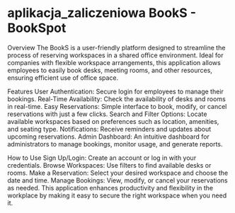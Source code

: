 # aplikacja_zaliczeniowa BookS - BookSpot

Overview
The BookS is a user-friendly platform designed to streamline the process of reserving workspaces in a shared office environment. Ideal for companies with flexible workspace arrangements, this application allows employees to easily book desks, meeting rooms, and other resources, ensuring efficient use of office space.

Features
User Authentication: Secure login for employees to manage their bookings.
Real-Time Availability: Check the availability of desks and rooms in real-time.
Easy Reservations: Simple interface to book, modify, or cancel reservations with just a few clicks.
Search and Filter Options: Locate available workspaces based on preferences such as location, amenities, and seating type.
Notifications: Receive reminders and updates about upcoming reservations.
Admin Dashboard: An intuitive dashboard for administrators to manage bookings, monitor usage, and generate reports.

How to Use
Sign Up/Login: Create an account or log in with your credentials.
Browse Workspaces: Use filters to find available desks or rooms.
Make a Reservation: Select your desired workspace and choose the date and time.
Manage Bookings: View, modify, or cancel your reservations as needed.
This application enhances productivity and flexibility in the workplace by making it easy to secure the right workspace when you need it.

